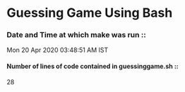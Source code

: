 # Guessing Game Using Bash 
### Date and Time at which make was run ::
Mon 20 Apr 2020 03:48:51 AM IST
#### Number of lines of code contained in guessinggame.sh ::
28
